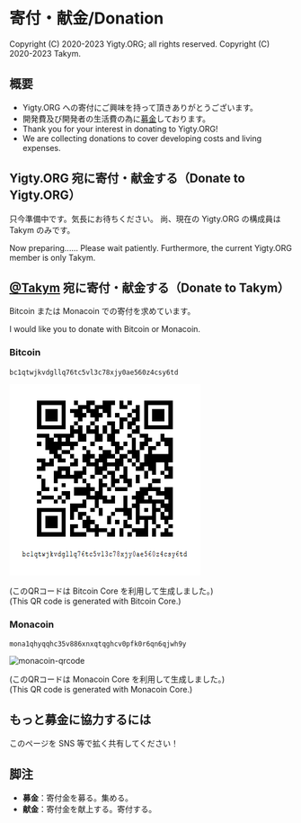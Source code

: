 # 寄付・献金/Donation
Copyright (C) 2020-2023 Yigty.ORG; all rights reserved.
Copyright (C) 2020-2023 Takym.

## 概要
* Yigty.ORG への寄付にご興味を持って頂きありがとうございます。
* 開発費及び開発者の生活費の為に[募金](#脚注)しております。
* Thank you for your interest in donating to Yigty.ORG!
* We are collecting donations to cover developing costs and living expenses.

## Yigty.ORG 宛に寄付・献金する（Donate to Yigty.ORG）
只今準備中です。気長にお待ちください。
尚、現在の Yigty.ORG の構成員は Takym のみです。

Now preparing...... Please wait patiently.
Furthermore, the current Yigty.ORG member is only Takym.

## [@Takym](https://github.com/Takym) 宛に寄付・献金する（Donate to Takym）
Bitcoin または Monacoin での寄付を求めています。

I would like you to donate with Bitcoin or Monacoin.

### Bitcoin
```
bc1qtwjkvdgllq76tc5vl3c78xjy0ae560z4csy6td
```

![bitcoin-qrcode](bitcoin-qrcode.png)

(このQRコードは Bitcoin Core を利用して生成しました。) <br />
(This QR code is generated with Bitcoin Core.)

### Monacoin
```
mona1qhyqqhc35v886xnxqtqghcv0pfk0r6qn6qjwh9y
```

![monacoin-qrcode](https://user-images.githubusercontent.com/15681312/210191937-f42bff0b-0066-4349-81e5-481635ae68a3.png)

(このQRコードは Monacoin Core を利用して生成しました。) <br />
(This QR code is generated with Monacoin Core.)

## もっと募金に協力するには
このページを SNS 等で拡く共有してください！

## 脚注
* **募金**：寄付金を募る。集める。
* **献金**：寄付金を献上する。寄付する。
